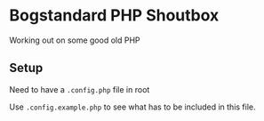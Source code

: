# Bogstandard PHP Shoutbox

Working out on some good old PHP

## Setup

Need to have a `.config.php` file in root

Use `.config.example.php` to see what has to be included in this file.
